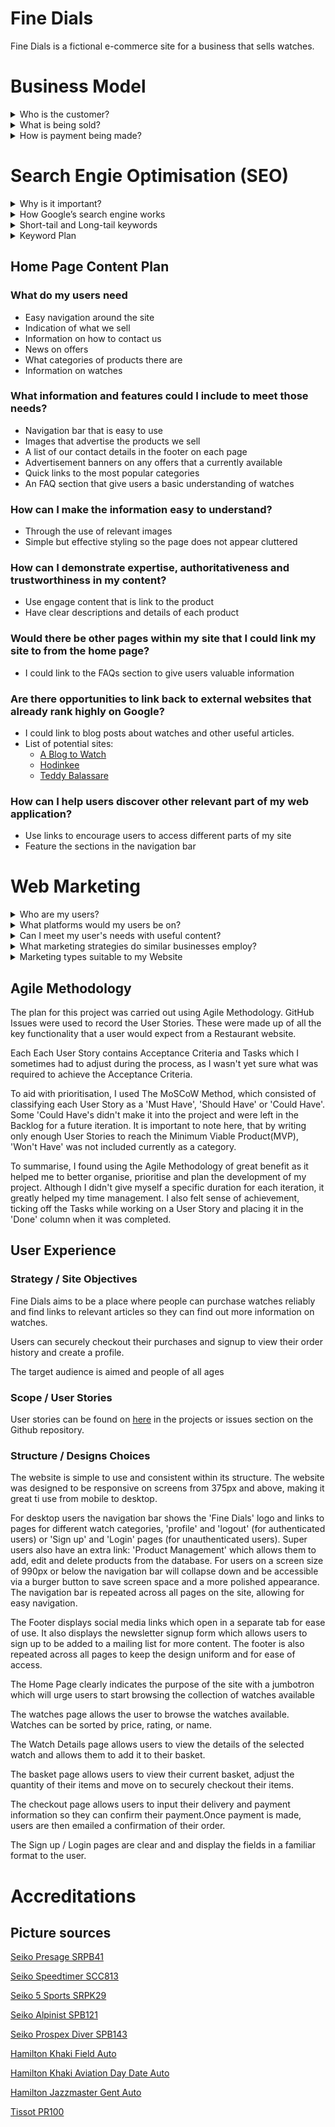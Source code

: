 # Fine Dials
Fine Dials is a fictional e-commerce site for a business that sells watches.

# Business Model
<details>

<summary>Who is the customer?</summary>

Customers of Fine Dials are those that are looking to purchase a watch for them selves or a gift for a friend or loved one to mark a special occasion or to simply treat themselves. Watches sold by fine dials include those from the affordable end of the spectrum, all the way to the luxury end so there will be a number of pieces to suit many customers’ requirements and tastes. This customer type is known as Business to Customer (B2C) as we are selling to individuals and not businesses. These types of customers tend to be more prone to impulse buying and therefore advertisement plays a crucial part in enticing them to decide on making a purchase.
</details>
<details>
<summary>What is being sold?</summary>

Fine Dials specialise in selling watches so therefore are a business dealing in products. In the database it is important that we have product details such as the product name, description and price. Other areas to think about would be stock quantities, shipping or delivery cost, shipping address, ratings, reviews and product images.
Features of a site that sells products would be likely to include searching, sorting and filtering, notices when items are sold out and notifications.
</details>
<details>

<summary>How is payment being made?</summary>

The payment would be made in one single payment. This type of payment is suitable to those that sell products with no subscription option. Customers can select their items that they want to buy, add them to their basket and them pay for them in one transaction.
</details>

# Search Engie Optimisation (SEO)
<details>
<summary>Why is it important?</summary>

Having good SEO is important because it helps you rank higher in a search engines score which means your site will be found by more people on the internet, therefore, more potential customers will find your site and hopefully make purchases.
</details>
<details>
<summary>How Google’s search engine works</summary>

Google Search is a major piece of software that takes the keywords we put into it and searches the world wide web for sites related to them. It then brings these sites to the user in an order it thinks will be most useful to them. This order is referred to as ranking.

Many factors go into the ranking system, including where the user lives, how up-to-date the page is, how other pages link to that page, frequency that the searched-for words appear on the page, if the keyword is in the page title, if the keyword has been bolded or if there are pictures with the keyword in the alt or title attribute just to name a few.

The algorithm that Google uses to rank these pages is kept hidden to help safeguard against low quality spam websites that have been artificially boosted to rank higher in the search results. Google also uses Google Raters; humans employed by Google to teach their software which sites are of high quality and which are spam websites.
</details>

<details>
<summary>Short-tail and Long-tail keywords</summary>

Short-tail keyword, sometimes referred to as head terms, are one or two words long. The attract a wider selection of users, many of them not being your target audience and they are much more competitive. Long-tail keywords are often in comprised of phrases or sentences with a clear definition, mean less competition.
</details>
<details>
<summary>Keyword Plan</summary>

Below is a small table I used to brain dump and plan some potential short-term and long-term keywords for Fine Dials

![A table I used to plan the short-tail and long-tail keywords for the site](readme_images/keyword_plan_table.png)
</details>

## Home Page Content Plan
### What do my users need
* Easy navigation around the site
* Indication of what we sell
* Information on how to contact us
* News on offers
* What categories of products there are
* Information on watches
### What information and features could I include to meet those needs?
* Navigation bar that is easy to use
* Images that advertise the products we sell
* A list of our contact details in the footer on each page
* Advertisement banners on any offers that a currently available
* Quick links to the most popular categories
* An FAQ section that give users a basic understanding of watches

### How can I make the information easy to understand?
* Through the use of relevant images
* Simple but effective styling so the page does not appear cluttered

### How can I demonstrate expertise, authoritativeness and trustworthiness in my content?
* Use engage content that is link to the product
* Have clear descriptions and details of each product

### Would there be other pages within my site that I could link my site to from the home page?
* I could link to the FAQs section to give users valuable information

### Are there opportunities to link back to external websites that already rank highly on Google?
* I could link to blog posts about watches and other useful articles.
* List of potential sites:
    * [A Blog to Watch](https://www.ablogtowatch.com/)
    * [Hodinkee](https://www.hodinkee.com/)
    * [Teddy Balassare](https://teddybaldassarre.com/en-gb/blogs/watches)

### How can I help users discover other relevant part of my web application?
* Use links to encourage users to access different parts of my site
* Feature the sections in the navigation bar

# Web Marketing
<details>
<summary>Who are my users?</summary>

The users for my site will vary, watches are desired by those from all age ranges and there are watches affordable to any income level so it is important to have a marketing strategy for the majority rather than the minority.
</details>
<details>
<summary>What platforms would my users be on?</summary>

A good amount of my users would be on social media platforms or content creation platforms such as YouTube in order to find more information on watches. There is a massive following for watch content creators on these kinds of platforms, looking for things such as reviews, updates on releases and guides on watches.
</details>
<details>
<summary>Can I meet my user's needs with useful content?</summary>

I believe that a fair portion of my user’s needs could be met with content creation, as a lot of people who are into watches tend to be enthusiasts who treat watch collecting more as a hobby and therefore get as much enjoyment from researching watches as they do buying them. If my site uses content creation as a place not only as a place to buy watches but also a place where people can learn about watches, then it will bring more potential customers.
</details>
<details>
<summary>What marketing strategies do similar businesses employ?</summary>

Commonly, similar businesses would use social media, content and influencer marketing as social media and content marketing help the brand build reputation and a relationship with their target customers and influencer marketing can help with impulse purchases as potential customers will see someone they idolise with a product and they will feel the need to buy this same product.
</details>
<details>
<summary>Marketing types suitable to my Website</summary>

* Content Marketing
    * Effective content can evoke an emotional response, building trust and loyalty
    * Content can be tuned to suit particular clients and customers
    * Enables businesses to display their expertise and therefore will aid them to be perceived as trustworthy by users
    * Improved chances of having content shared by clients
    * Must work closely with other types of marketing, particularly SEO and Social Media Marketing
    * Must be organised and consistent
    * Content creation requires investment of resources and time
* Organic social media marketing
    * It is free to use
    * A great way to build a relationship with potential customers
    * It requires regular updates in order to remain visible
    * However, paid social media marketing may force itself onto potential customer but it can be a financial waste if it is unsuccessful
</details>

## Agile Methodology
The plan for this project was carried out using Agile Methodology. GitHub Issues were used to record the User Stories. These were made up of all the key functionality that a user would expect from a Restaurant website.

Each Each User Story contains Acceptance Criteria and Tasks which I sometimes had to adjust during the process, as I wasn't yet sure what was required to achieve the Acceptance Criteria.

To aid with prioritisation, I used The MoSCoW Method, which consisted of classifying each User Story as a 'Must Have', 'Should Have' or 'Could Have'. Some 'Could Have's didn't make it into the project and were left in the Backlog for a future iteration. It is important to note here, that by writing only enough User Stories to reach the Minimum Viable Product(MVP), 'Won't Have' was not included currently as a category.

To summarise, I found using the Agile Methodology of great benefit as it helped me to better organise, prioritise and plan the development of my project. Although I didn't give myself a specific duration for each iteration, it greatly helped my time management. I also felt sense of achievement, ticking off the Tasks while working on a User Story and placing it in the 'Done' column when it was completed.

## User Experience

### Strategy / Site Objectives
Fine Dials aims to be a place where people can purchase watches reliably and find links to relevant articles so they can find out more information on watches.

Users can securely checkout their purchases and signup to view their order history and create a profile.

The target audience is aimed and people of all ages

### Scope / User Stories

User stories can be found on [here](https://github.com/users/hpearson98/projects/3) in the projects or issues section on the Github repository.

### Structure / Designs Choices

The website is simple to use and consistent within its structure. The website was designed to be responsive on screens from 375px and above, making it great ti use from mobile to desktop.

For desktop users the navigation bar shows the 'Fine Dials' logo and links to pages for different watch categories, 'profile' and 'logout' (for authenticated users) or 'Sign up' and 'Login' pages (for unauthenticated users). Super users also have an extra link: 'Product Management' which allows them to add, edit and delete products from the database. For users on a screen size of 990px or below the navigation bar will collapse down and be accessible via a burger button to save screen space and a more polished appearance. The navigation bar is repeated across all pages on the site, allowing for easy navigation.

The Footer displays social media links which open in a separate tab for ease of use. It also displays the newsletter signup form which allows users to sign up to be added to a mailing list for more content. The footer is also repeated across all pages to keep the design uniform and for ease of access.

The Home Page clearly indicates the purpose of the site with a jumbotron which will urge users to start browsing the collection of watches available

The watches page allows the user to browse the watches available. Watches can be sorted by price, rating, or name.

The Watch Details page allows users to view the details of the selected watch and allows them to add it to their basket.

The basket page allows users to view their current basket, adjust the quantity of their items and move on to securely checkout their items.

The checkout page allows users to input their delivery and payment information so they can confirm their payment.Once payment is made, users are then emailed a confirmation of their order.

The Sign up / Login pages are clear and and display the fields in a familiar format to the user.

# Accreditations

## Picture sources

[Seiko Presage SRPB41](https://www.google.com/imgres?imgurl=https%3A%2F%2Fwww.seikowatches.com%2Fuk-en%2F-%2Fmedia%2FImages%2FProduct--Image%2FAll%2FSeiko%2F2022%2F02%2F20%2F01%2F55%2FSRPB41J1%2FSRPB41J1.png&tbnid=884EemFVsfUmFM&vet=12ahUKEwi5-LvRooCCAxWOpycCHR7NDpAQMygAegUIARDaAQ..i&imgrefurl=https%3A%2F%2Fwww.seikowatches.com%2Fuk-en%2Fproducts%2Fpresage%2Fsrpb41j1&docid=k-eEakmqQxAcNM&w=1102&h=1102&q=seiko%20srpb41&ved=2ahUKEwi5-LvRooCCAxWOpycCHR7NDpAQMygAegUIARDaAQ)

[Seiko Speedtimer SCC813](https://www.google.com/imgres?imgurl=https%3A%2F%2Fwww.seikowatches.com%2Fuk-en%2F-%2Fmedia%2FImages%2FProduct--Image%2FAll%2FSeiko%2F2022%2F02%2F20%2F04%2F36%2FSSC813P1%2FSSC813P1.png&tbnid=3FFEGC96P0qJeM&vet=12ahUKEwjQzv3Do4CCAxWqUaQEHTE4BDUQMygAegUIARCZAQ..i&imgrefurl=https%3A%2F%2Fwww.seikowatches.com%2Fuk-en%2Fproducts%2Fprospex%2Fssc813&docid=-sCuAoJ-waQWGM&w=1102&h=1102&q=seiko%20scc813&ved=2ahUKEwjQzv3Do4CCAxWqUaQEHTE4BDUQMygAegUIARCZAQ)

[Seiko 5 Sports SRPK29](https://www.google.com/imgres?imgurl=https%3A%2F%2Fwww.seikowatches.com%2Fuk-en%2F-%2Fmedia%2FImages%2FProduct--Image%2FAll%2FSeiko%2F2023%2F03%2F30%2F11%2F57%2FSRPK29K1%2FSRPK29K1.png%3Fmh%3D1000%26mw%3D1000%26hash%3DE4EFE839BFD041AD230FCF3CE2D82DAE&tbnid=29i9Fwq6gensnM&vet=12ahUKEwjs49udpIWCAxXtkScCHT5IBfUQMygAegUIARDsAQ..i&imgrefurl=https%3A%2F%2Fwww.seikowatches.com%2Fuk-en%2Fproducts%2F5sports%2Fsrpk29&docid=XaeO0D6Tp6lLTM&w=1000&h=1000&q=seiko%20srpk29&ved=2ahUKEwjs49udpIWCAxXtkScCHT5IBfUQMygAegUIARDsAQ)

[Seiko Alpinist SPB121](https://www.google.com/imgres?imgurl=https%3A%2F%2Fcontent.thewosgroup.com%2Fproductimage%2F18280010%2F18280010_1.jpg%3Fimpolicy%3Dzoom&tbnid=voLC5DPeYVwv5M&vet=12ahUKEwj-ut75poWCAxXfmScCHfESCSUQ94IIKAB6BQgBEPkB..i&imgrefurl=https%3A%2F%2Fwww.goldsmiths.co.uk%2FSeiko-Prospex-Alpinist-Mens-Watch-SPB121J1%2Fp%2F18280010&docid=zZGB5a5ioRVCAM&w=1600&h=1600&q=seiko%20alpinist&ved=2ahUKEwj-ut75poWCAxXfmScCHfESCSUQ94IIKAB6BQgBEPkB)

[Seiko Prospex Diver SPB143](https://www.google.com/imgres?imgurl=https%3A%2F%2Fwww.seikowatches.com%2Fuk-en%2F-%2Fmedia%2FImages%2FProduct--Image%2FAll%2FSeiko%2F2022%2F02%2F20%2F00%2F49%2FSPB143J1%2FSPB143J1.png&tbnid=LkW0BB01sn40CM&vet=12ahUKEwiAj-SZqYWCAxX_gycCHS1QCTkQMygAegUIARDsAQ..i&imgrefurl=https%3A%2F%2Fwww.seikowatches.com%2Fuk-en%2Fproducts%2Fprospex%2Fspb143j1&docid=_YsabpGrHQRqSM&w=1102&h=1102&q=seiko%20spb143&ved=2ahUKEwiAj-SZqYWCAxX_gycCHS1QCTkQMygAegUIARDsAQ)

[Hamilton Khaki Field Auto](https://www.google.com/imgres?imgurl=https%3A%2F%2Fwww.hamiltonwatch.com%2Fmedia%2Fcatalog%2Fproduct%2Fh%2F7%2Fh70455133_1.png&tbnid=HO_OherxQRx4hM&vet=12ahUKEwiQroiyq4WCAxU3mScCHdBEAjMQMygAegUIARCpAg..i&imgrefurl=https%3A%2F%2Fwww.hamiltonwatch.com%2Fen-gb%2Fh70455133-khaki-field-auto.html&docid=3t_jDvcq1YcefM&w=1200&h=1200&q=hamilton%20khaki%20field%20automatic%2038mm&ved=2ahUKEwiQroiyq4WCAxU3mScCHdBEAjMQMygAegUIARCpAg)

[Hamilton Khaki Aviation Day Date Auto](https://www.google.com/imgres?imgurl=https%3A%2F%2Fwww.hamiltonwatch.com%2Fmedia%2Fcatalog%2Fproduct%2Fh%2F6%2Fh64615135.png&tbnid=QM8acK7D2d8soM&vet=12ahUKEwiP4YWLs4WCAxUnpicCHfRiDDgQMygAegUIARCDAg..i&imgrefurl=https%3A%2F%2Fwww.hamiltonwatch.com%2Fen-gb%2Fh64615135-khaki-aviation-pilot-day-date-auto.html&docid=XikjdsYVymNwKM&w=2000&h=2000&q=hamilton%20khaki%20aviation%20day%20date&ved=2ahUKEwiP4YWLs4WCAxUnpicCHfRiDDgQMygAegUIARCDAg)

[Hamilton Jazzmaster Gent Auto](https://www.google.com/imgres?imgurl=https%3A%2F%2Fwatchesofmayfair.com%2Fmedia%2Fcatalog%2Fproduct%2Fcache%2F789a43c4e9a5a1e754ee1289235666c4%2Fh%2Fa%2Fhamilton-jazzmaster-gent-quartz-h32451731_image-01.png&tbnid=YNGZ7SUlN2DqeM&vet=12ahUKEwiXu-XN9omCAxXJpicCHamRBToQMygQegUIARDTAg..i&imgrefurl=https%3A%2F%2Fwatchesofmayfair.com%2Fbrand%2Fhamilton%2Fjazzmaster-collection%2Fhamilton-jazzmaster-gent-quartz-h32451731&docid=c76a_PoPuP6qsM&w=1000&h=1000&q=hamilton%20jazzmaster%20quartz&ved=2ahUKEwiXu-XN9omCAxXJpicCHamRBToQMygQegUIARDTAg)

[Tissot PR100](https://www.google.com/imgres?imgurl=http%3A%2F%2Fwww.berrysjewellers.co.uk%2Fcdn%2Fshop%2Ffiles%2FGreen-PR-100.png%3Fv%3D1698245864%26width%3D2048&tbnid=WSzHsXa86ZcAtM&vet=12ahUKEwjgnrfczeGCAxXJV6QEHdy7DdEQ94IIKAN6BQgBEPYB..i&imgrefurl=https%3A%2F%2Fwww.berrysjewellers.co.uk%2Fproducts%2Fpr-100-steel-40mm-mens-quartz-bracelet-watch-1&docid=Z70aUoeowOQ7oM&w=1000&h=1000&itg=1&q=tissot%20pr100%20quartz&ved=2ahUKEwjgnrfczeGCAxXJV6QEHdy7DdEQ94IIKAN6BQgBEPYB)